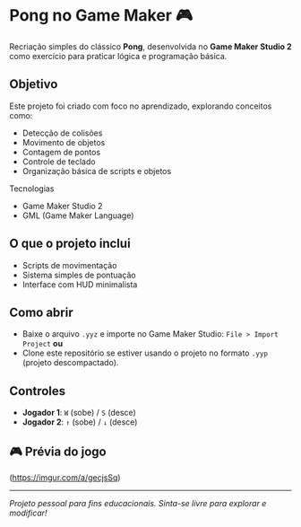 # Pong no Game Maker 🎮

Recriação simples do clássico **Pong**, desenvolvida no **Game Maker Studio 2** como exercício para praticar lógica e programação básica.

## Objetivo
Este projeto foi criado com foco no aprendizado, explorando conceitos como:
- Detecção de colisões
- Movimento de objetos
- Contagem de pontos
- Controle de teclado
- Organização básica de scripts e objetos

 Tecnologias
- Game Maker Studio 2
- GML (Game Maker Language)
##
## O que o projeto inclui
- Scripts de movimentação
- Sistema simples de pontuação
- Interface com HUD minimalista

## Como abrir
- Baixe o arquivo `.yyz` e importe no Game Maker Studio: `File > Import Project`
**ou**
- Clone este repositório se estiver usando o projeto no formato `.yyp` (projeto descompactado).


## Controles
- **Jogador 1**: `W` (sobe) / `S` (desce)  
- **Jogador 2**: `↑` (sobe) / `↓` (desce)

## 🎮 Prévia do jogo
(https://imgur.com/a/gecjsSq)


---
*Projeto pessoal para fins educacionais. Sinta-se livre para explorar e modificar!*

